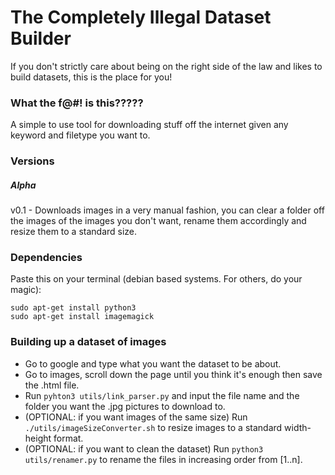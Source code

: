 # The Completely Illegal Dataset Builder 

If you don't strictly care about being on the right side of the law and likes to build datasets, this is the place for you!

### What the f@#! is this?????

A simple to use tool for downloading stuff off the internet given any keyword and filetype you want to. 

### Versions

##### Alpha

v0.1 - Downloads images in a very manual fashion, you can clear a folder off the images of the images you don't want, rename them accordingly and resize them to a standard size.

### Dependencies

Paste this on your terminal (debian based systems. For others, do your magic):

```
sudo apt-get install python3
sudo apt-get install imagemagick
```

### Building up a dataset of images

- Go to google and type what you want the dataset to be about. 
- Go to images, scroll down the page until you think it's enough then save the .html file.
- Run `pyhton3 utils/link_parser.py` and input the file name and the folder you want the .jpg pictures to download to.
- (OPTIONAL: if you want images of the same size) Run `./utils/imageSizeConverter.sh` to resize images to a standard width-height format.
- (OPTIONAL: if you want to clean the dataset) Run `python3 utils/renamer.py` to rename the files in increasing order from [1..n].

